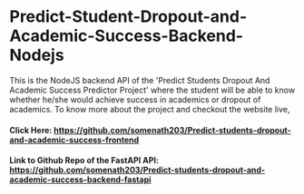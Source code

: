 # Predict-Student-Dropout-and-Academic-Success-Backend-Nodejs

This is the NodeJS backend API of the 'Predict Students Dropout And Academic Success Predictor Project' where the student will be able to know whether he/she would achieve success in academics or dropout of academics. To know more about the project and checkout the website live, 

#### Click Here: https://github.com/somenath203/Predict-students-dropout-and-academic-success-frontend


#### Link to Github Repo of the FastAPI API: https://github.com/somenath203/Predict-students-dropout-and-academic-success-backend-fastapi
